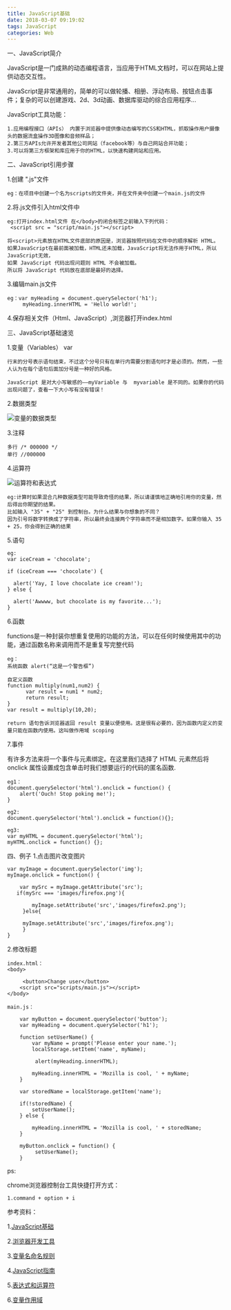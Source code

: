 ```yaml
---
title: JavaScript基础
date: 2018-03-07 09:19:02
tags: JavaScript
categories: Web
---
```



一、JavaScript简介

JavaScript是一门成熟的动态编程语言，当应用于HTML文档时，可以在网站上提供动态交互性。

JavaScript是非常通用的，简单的可以做轮播、相册、浮动布局、按钮点击事件；复杂的可以创建游戏、2d、3d动画、数据库驱动的综合应用程序...

JavaScript工具功能：
	
	1.应用编程接口（APIs） 内置于浏览器中提供像动态编写的CSS和HTML，抓取操作用户摄像头的数据流盒操作3D图像和音频样品；
	2.第三方APIs允许开发者其他公司网站（facebook等）与自己网站合并功能；
	3.可以将第三方框架和库应用于你的HTML，以快速构建网站和应用。
	
二、JavaScript引用步骤

1.创建 ".js"文件

	eg：在项目中创建一个名为scripts的文件夹，并在文件夹中创建一个main.js的文件
	
2.将.js文件引入html文件中

	eg:打开index.html文件 在</body>的闭合标签之前输入下列代码：
	 <script src = "script/main.js"></script>
	
	将<script>元素放在HTML文件底部的原因是，浏览器按照代码在文件中的顺序解析 HTML。
	如果JavaScript在最前面被加载，HTML还未加载，JavaScript将无法作用于HTML，所以JavaScript无效，
	如果 JavaScript 代码出现问题则 HTML 不会被加载。
	所以将 JavaScript 代码放在底部是最好的选择。
	
3.编辑main.js文件
	
	eg：var myHeading = document.querySelector('h1');
		 myHeading.innerHTML = 'Hello world!';
		 
4.保存相关文件（Html、JavaScript）,浏览器打开index.html
	
三、JavaScript基础速览

1.变量（Variables） var

	行末的分号表示语句结束，不过这个分号只有在单行内需要分割语句时才是必须的。然而，一些人认为在每个语句后面加分号是一种好的风格。

	JavaScript 是对大小写敏感的——myVariable 与  myvariable 是不同的。如果你的代码出现问题了，查看一下大小写有没有错误！

2.数据类型

![变量的数据类型](js-type.png)

3.注释
	
	多行 /* 000000 */
	单行 //000000
4.运算符

![运算符和表达式](Operators-and-expressions.png)

	eg:计算时如果混合几种数据类型可能导致奇怪的结果，所以请谨慎地正确地引用你的变量，然后得出你期望的结果。
	比如输入 "35" + "25" 到控制台。为什么结果与你想象的不同？
	因为引号将数字转换成了字符串，所以最终会连接两个字符串而不是相加数字。如果你输入 35 + 25，你会得到正确的结果

5.语句

	eg:
	var iceCream = 'chocolate';
	
	if (iceCream === 'chocolate') {
	
	  alert('Yay, I love chocolate ice cream!');    
	} else {
	
	  alert('Awwww, but chocolate is my favorite...');    
	}

6.函数

functions是一种封装你想重复使用的功能的方法，可以在任何时候使用其中的功能，通过函数名称来调用而不是重复写完整代码

	eg：
	系统函数 alert(“这是一个警告框”)
	
	自定义函数
	function multiply(num1,num2) {
		  var result = num1 * num2;
		  return result;
	}
	var result = multiply(10,20);
	
	return 语句告诉浏览器返回 result 变量以便使用。这是很有必要的，因为函数内定义的变量只能在函数内使用。这叫做作用域 scoping
	
7.事件

有许多方法来将一个事件与元素绑定。在这里我们选择了 HTML 元素然后将 onclick 属性设置成包含单击时我们想要运行的代码的匿名函数.

	eg1：
	document.querySelector('html').onclick = function() {
	    alert('Ouch! Stop poking me!');
	}
	
	eg2:
	document.querySelector('html').onclick = function(){};
	
	eg3:
	var myHTML = document.querySelector('html');
	myHTML.onclick = function() {};
	
	
四、例子
1.点击图片改变图片

	var myImage = document.querySelector('img');
	myImage.onclick = function() {
   
    	var mySrc = myImage.getAttribute('src');
	   if(mySrc === 'images/firefox.png'){

	        myImage.setAttribute('src','images/firefox2.png');
   		 }else{

       	 myImage.setAttribute('src','images/firefox.png');
   		 }
	}

2.修改标题

	index.html：
	<body>
	
	     <button>Change user</button>
        <script src="scripts/main.js"></script>
    </body>

	main.js：

		var myButton = document.querySelector('button');
		var myHeading = document.querySelector('h1');

		function setUserName() {
  			var myName = prompt('Please enter your name.');
  			localStorage.setItem('name', myName);
  
 			 alert(myHeading.innerHTML);

  			myHeading.innerHTML = 'Mozilla is cool, ' + myName;
		}

		var storedName = localStorage.getItem('name');

		if(!storedName) {
  			setUserName();
		} else {
  
  			myHeading.innerHTML = 'Mozilla is cool, ' + storedName;
		}

		myButton.onclick = function() {
 			 setUserName();
		}
	
	
	
	
	
	
	
	
ps:

chrome浏览器控制台工具快捷打开方式：	
	
	1.command + option + i
	
参考资料：

1.[JavaScript基础](https://developer.mozilla.org/zh-CN/docs/Learn/Getting_started_with_the_web/JavaScript_basics)

2.[浏览器开发工具](https://developer.mozilla.org/zh-CN/docs/Learn/Discover_browser_developer_tools)

3.[变量名命名规则](http://www.codelifter.com/main/tips/tip_020.shtml)

4.[JavaScript指南](http://news.codecademy.com/your-guide-to-semicolons-in-javascript/)

5.[表达式和运算符](https://developer.mozilla.org/zh-CN/docs/Web/JavaScript/Reference/Operators)

6.[变量作用域](https://developer.mozilla.org/zh-CN/docs/Web/JavaScript/Guide/Grammar_and_types#Variable_scope)